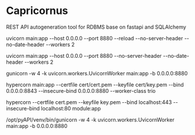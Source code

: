 # Capricornus

REST API autogeneration tool for RDBMS base on fastapi and SQLAlchemy

uvicorn main:app --host 0.0.0.0 --port 8880 --reload --no-server-header --no-date-header --workers 2

uvicorn main:app --host 0.0.0.0 --port 8880 --no-server-header --no-date-header --workers 2

gunicorn -w 4 -k uvicorn.workers.UvicornWorker main:app -b 0.0.0.0:8880

hypercorn main:app --certfile cert/cert.pem --keyfile cert/key.pem --bind 0.0.0.0:8843 --insecure-bind 0.0.0.0:8880  --worker-class trio 

hypercorn --certfile cert.pem --keyfile key.pem --bind localhost:443 --insecure-bind localhost:80 module:app

/opt/pyAPI/venv/bin/gunicorn -w 4 -k uvicorn.workers.UvicornWorker main:app -b 0.0.0.0:8880
